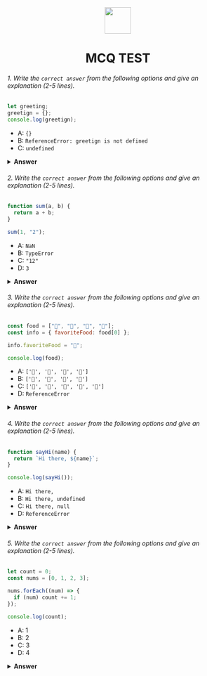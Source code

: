<div align="center">
  <img height="60" src="https://edurev.gumlet.io/AllImages/original/ApplicationImages/CourseImages/944e5d47-8c55-4a89-91e5-22ab5f2798fc_CI.png">
  <h1>MCQ TEST</h1>
</div>

###### 1. Write the `correct answer` from the following options and give an explanation (2-5 lines).

```javascript
let greeting;
greetign = {};
console.log(greetign);
```

- A: `{}`
- B: `ReferenceError: greetign is not defined`
- C: `undefined`

<details><summary><b>Answer</b></summary>
<p>

#### Answer: B

<i>In the given code `greetign` is declared, but 'greeting' is used later in the code. JavaScript is case-sensitive, so `greetign` and `greeting` are considered two different variables. For this reason ReferenceError occured</i>

</p>
</details>

###### 2. Write the `correct answer` from the following options and give an explanation (2-5 lines).

```javascript
function sum(a, b) {
  return a + b;
}

sum(1, "2");
```

- A: `NaN`
- B: `TypeError`
- C: `"12"`
- D: `3`

<details><summary><b>Answer</b></summary>
<p>

#### Answer: C

<i>In this code `a` contains a number and `b` contains a string.We know Javascript converts the number 1 to a string and then concatenates the two strings together.For this reason we got Output as "12" </i>

</p>
</details>

###### 3. Write the `correct answer` from the following options and give an explanation (2-5 lines).

```javascript
const food = ["🍕", "🍫", "🥑", "🍔"];
const info = { favoriteFood: food[0] };

info.favoriteFood = "🍝";

console.log(food);
```

- A: `['🍕', '🍫', '🥑', '🍔']`
- B: `['🍝', '🍫', '🥑', '🍔']`
- C: `['🍝', '🍕', '🍫', '🥑', '🍔']`
- D: `ReferenceError`

<details><summary><b>Answer</b></summary>
<p>

#### Answer: A

<i>When we change the value of `info.favoriteFood`, we are only changing the value of a property on the info object. The `food` array is still pointing to the same array object, which contains the values "🍕", "🍫", "🥑", and "🍔".Modifying the `info` object does not alter the contents of the `food` array, so when we log `food`, it remains unchanged.</i>

</p>
</details>

###### 4. Write the `correct answer` from the following options and give an explanation (2-5 lines).

```javascript
function sayHi(name) {
  return `Hi there, ${name}`;
}

console.log(sayHi());
```

- A: `Hi there,`
- B: `Hi there, undefined`
- C: `Hi there, null`
- D: `ReferenceError`

<details><summary><b>Answer</b></summary>
<p>

#### Answer: B

<i> In the given code the function `sayHi`  is called without any arguments. This means that the `name` parameter will be set to the default value, which is undefined.Fo this reason we got output as `Hi there, undefined`.</i>

</p>
</details>

###### 5. Write the `correct answer` from the following options and give an explanation (2-5 lines).

```javascript
let count = 0;
const nums = [0, 1, 2, 3];

nums.forEach((num) => {
  if (num) count += 1;
});

console.log(count);
```

- A: 1
- B: 2
- C: 3
- D: 4

<details><summary><b>Answer</b></summary>
<p>

#### Answer: C

<i>In the code,the `forEach()` method iterates through the `nums` array, incrementing the `count` variable for each non-zero element. For each element in the array, the callback function checks if the element is not equal to zero. If it is not equal to zero, the counter variable `count` is incremented.After the `forEach()` method has finished iterating over the array, the `count` variable will contain the number of non-zero elements in the array. Since the `nums` array contains three non-zero elements, the output of the code snippet will be `3`.</i>

</p>
</details>
